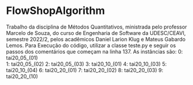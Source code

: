 # FlowShopAlgorithm
 Trabalho da disciplina de Métodos Quantitativos, ministrada pelo professor Marcelo de Souza, do curso de Engenharia de Software da UDESC/CEAVI, semestre 2022/2, pelos acadêmicos Daniel Larion Klug e Mateus Gabardo Lemos.
 Para Execução do código, utilizar a classe teste.py e seguir os passos dos comentários que começam na linha 137.
 As instâncias são:
    0: tai20_05_(01)<br/>
    1: tai20_05_(02)
    2: tai20_05_(03)
    3: tai20_10_(01)
    4: tai20_10_(03)
    5: tai20_10_(04)
    6: tai20_20_(01)
    7: tai20_20_(02)
    8: tai20_20_(03)
    9: tai20_20_(10)
